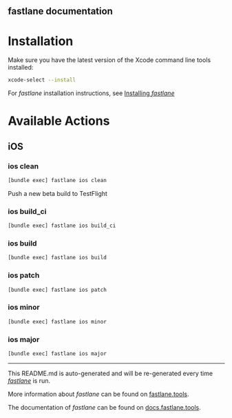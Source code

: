 fastlane documentation
----

# Installation

Make sure you have the latest version of the Xcode command line tools installed:

```sh
xcode-select --install
```

For _fastlane_ installation instructions, see [Installing _fastlane_](https://docs.fastlane.tools/#installing-fastlane)

# Available Actions

## iOS

### ios clean

```sh
[bundle exec] fastlane ios clean
```

Push a new beta build to TestFlight

### ios build_ci

```sh
[bundle exec] fastlane ios build_ci
```



### ios build

```sh
[bundle exec] fastlane ios build
```



### ios patch

```sh
[bundle exec] fastlane ios patch
```



### ios minor

```sh
[bundle exec] fastlane ios minor
```



### ios major

```sh
[bundle exec] fastlane ios major
```



----

This README.md is auto-generated and will be re-generated every time [_fastlane_](https://fastlane.tools) is run.

More information about _fastlane_ can be found on [fastlane.tools](https://fastlane.tools).

The documentation of _fastlane_ can be found on [docs.fastlane.tools](https://docs.fastlane.tools).
